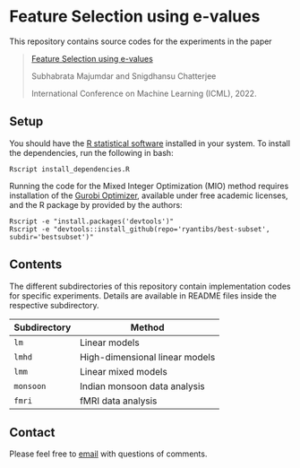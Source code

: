 # Feature Selection using e-values

This repository contains source codes for the experiments in the paper

> [Feature Selection using e-values]()
>
> Subhabrata Majumdar and Snigdhansu Chatterjee
>
> International Conference on Machine Learning (ICML), 2022.

## Setup

You should have the [R statistical software](https://www.r-project.org) installed in your system. To install the dependencies, run the following in bash:
```
Rscript install_dependencies.R
```

Running the code for the Mixed Integer Optimization (MIO) method requires installation of the [Gurobi Optimizer](https://www.gurobi.com/documentation/9.5/quickstart_windows/software_installation_guid.html), available under free academic licenses, and the R package by provided by the authors:
```
Rscript -e "install.packages('devtools')"
Rscript -e "devtools::install_github(repo='ryantibs/best-subset', subdir='bestsubset')"
```

## Contents
The different subdirectories of this repository contain implementation codes for specific experiments. Details are available in README files inside the respective subdirectory.

| Subdirectory | Method |
|---|---|
| `lm` | Linear models |
| `lmhd` | High-dimensional linear models |
| `lmm` | Linear mixed models |
| `monsoon` | Indian monsoon data analysis |
| `fmri` | fMRI data analysis |

## Contact
Please feel free to [email](mailto:zoom.subha@gmail.com) with questions of comments.